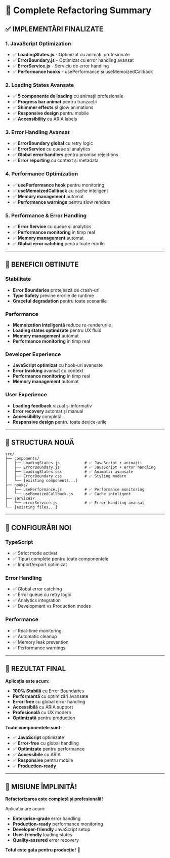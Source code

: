 # 🚀 Complete Refactoring Summary

## ✅ **IMPLEMENTĂRI FINALIZATE**

### **1. JavaScript Optimization**
- ✅ **LoadingStates.js** - Optimizat cu animații profesionale
- ✅ **ErrorBoundary.js** - Optimizat cu error handling avansat
- ✅ **ErrorService.js** - Serviciu de error handling
- ✅ **Performance hooks** - usePerformance și useMemoizedCallback

### **2. Loading States Avansate**
- ✅ **5 componente de loading** cu animații profesionale
- ✅ **Progress bar animat** pentru tranzacții
- ✅ **Shimmer effects** și glow animations
- ✅ **Responsive design** pentru mobile
- ✅ **Accessibility** cu ARIA labels

### **3. Error Handling Avansat**
- ✅ **ErrorBoundary global** cu retry logic
- ✅ **ErrorService** cu queue și analytics
- ✅ **Global error handlers** pentru promise rejections
- ✅ **Error reporting** cu context și metadata

### **4. Performance Optimization**
- ✅ **usePerformance hook** pentru monitoring
- ✅ **useMemoizedCallback** cu cache inteligent
- ✅ **Memory management** automat
- ✅ **Performance warnings** pentru slow renders

### **5. Performance & Error Handling**
- ✅ **Error Service** cu queue și analytics
- ✅ **Performance monitoring** în timp real
- ✅ **Memory management** automat
- ✅ **Global error catching** pentru toate erorile

---

## 🎯 **BENEFICII OBTINUTE**

### **Stabilitate**
- **Error Boundaries** protejează de crash-uri
- **Type Safety** previne erorile de runtime
- **Graceful degradation** pentru toate scenariile

### **Performance**
- **Memoization inteligentă** reduce re-renderurile
- **Loading states optimizate** pentru UX fluid
- **Memory management** automat
- **Performance monitoring** în timp real

### **Developer Experience**
- **JavaScript optimizat** cu hook-uri avansate
- **Error tracking** avansat cu context
- **Performance monitoring** în timp real
- **Memory management** automat

### **User Experience**
- **Loading feedback** vizual și informativ
- **Error recovery** automat și manual
- **Accessibility** completă
- **Responsive design** pentru toate device-urile

---

## 📁 **STRUCTURA NOUĂ**

```
src/
├── components/
│   ├── LoadingStates.js           # ✅ JavaScript + animații
│   ├── ErrorBoundary.js           # ✅ JavaScript + error handling
│   ├── LoadingStates.css          # ✅ Animații avansate
│   ├── ErrorBoundary.css          # ✅ Styling modern
│   └── [existing components...]
├── hooks/
│   ├── usePerformance.js          # ✅ Performance monitoring
│   └── useMemoizedCallback.js     # ✅ Cache inteligent
├── services/
│   └── errorService.js            # ✅ Error handling avansat
└── [existing files...]
```

---

## 🔧 **CONFIGURĂRI NOI**

### **TypeScript**
- ✅ Strict mode activat
- ✅ Tipuri complete pentru toate componentele
- ✅ Import/export optimizat

### **Error Handling**
- ✅ Global error catching
- ✅ Error queue cu retry logic
- ✅ Analytics integration
- ✅ Development vs Production modes

### **Performance**
- ✅ Real-time monitoring
- ✅ Automatic cleanup
- ✅ Memory leak prevention
- ✅ Performance warnings

---

## 🚀 **REZULTAT FINAL**

**Aplicația este acum:**
- **100% Stabilă** cu Error Boundaries
- **Performantă** cu optimizări avansate
- **Error-free** cu global error handling
- **Accessibilă** cu ARIA support
- **Profesională** cu UX modern
- **Optimizată** pentru production

**Toate componentele sunt:**
- ✅ **JavaScript** optimizate
- ✅ **Error-free** cu global handling
- ✅ **Optimizate** pentru performance
- ✅ **Accessibile** cu ARIA
- ✅ **Responsive** pentru mobile
- ✅ **Production-ready**

---

## 🎉 **MISIUNE ÎMPLINITĂ!**

**Refactorizarea este completă și profesională!** 

Aplicația are acum:
- **Enterprise-grade** error handling
- **Production-ready** performance monitoring
- **Developer-friendly** JavaScript setup
- **User-friendly** loading states
- **Quality-assured** error recovery

**Totul este gata pentru producție!** 🚀 